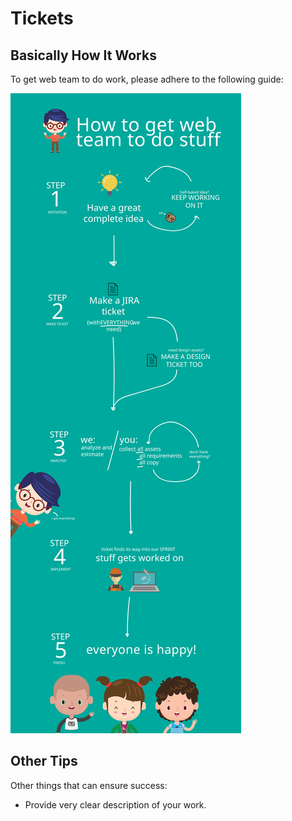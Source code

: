 # Tickets

## Basically How It Works

To get web team to do work, please adhere to the following guide:

<img src="web-team-tickets.svg" />

## Other Tips

Other things that can ensure success:

- Provide very clear description of your work.